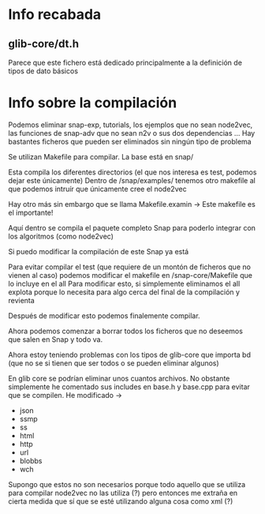 # Info recabada

## glib-core/dt.h

Parece que este fichero está dedicado principalmente a la definición de tipos de dato básicos


# Info sobre la compilación

Podemos eliminar snap-exp, tutorials, los ejemplos que no sean node2vec, las funciones de snap-adv que no sean n2v o sus dos dependencias ...
Hay bastantes ficheros que pueden ser eliminados sin ningún tipo de problema

Se utilizan Makefile para compilar.
La base está en snap/

Esta compila los diferentes directorios (el que nos interesa es test, podemos dejar este únicamente)
Dentro de /snap/examples/ tenemos otro makefile al que podemos intruír que únicamente cree el node2vec

Hay otro más sin embargo que se llama Makefile.examin ->
Este makefile es el importante!

Aquí dentro se compila el paquete completo Snap para poderlo integrar con los algoritmos (como node2vec)

Si puedo modificar la compilación de este Snap ya está


Para evitar compilar el test (que requiere de un montón de ficheros que no vienen al caso) podemos modificar el makefile en
/snap-core/Makefile que lo incluye en el all
Para modificar esto, si simplemente eliminamos el all explota porque lo necesita para algo cerca del final de la compilación y revienta

Después de modificar esto podemos finalemente compilar.

Ahora podemos comenzar a borrar todos los ficheros que no deseemos que salen en Snap y todo va.



Ahora estoy teniendo problemas con los tipos de glib-core que importa bd (que no se si tienen que ser todos o se pueden eliminar algunos)


En glib core se podrían eliminar unos cuantos archivos. No obstante simplemente he comentado sus includes en base.h y base.cpp para evitar que se compilen. He modificado ->
  - json
  - ssmp
  - ss
  - html
  - http
  - url
  - blobbs
  - wch

Supongo que estos no son necesarios porque todo aquello que se utiliza para compilar node2vec no las utiliza (?) pero entonces me extraña en cierta medida que sí que se esté utilizando alguna cosa como xml (?)
